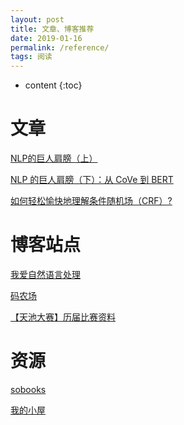 ```yaml
---
layout: post
title: 文章、博客推荐
date: 2019-01-16
permalink: /reference/
tags: 阅读
---
```


* content
{:toc}



文章
=====================
[NLP的巨人肩膀（上）](https://mp.weixin.qq.com/s?__biz=MzIwMTc4ODE0Mw==&mid=2247493520&idx=1&sn=2b04c009ef75291ef3d19e8fe673aa36&pass_ticket=o4r0a01MZLlOnoNUvR3R0S9SaMFglVqjhuU2W1nOylUkoNKnweXuLr1Gn2gmA2AP)

[NLP 的巨人肩膀（下）：从 CoVe 到 BERT](https://mp.weixin.qq.com/s?__biz=MzIwMTc4ODE0Mw==&mid=2247493731&idx=1&sn=51206e4ca3983548436d889590ab5347&pass_ticket=o4r0a01MZLlOnoNUvR3R0S9SaMFglVqjhuU2W1nOylUkoNKnweXuLr1Gn2gmA2AP)

[如何轻松愉快地理解条件随机场（CRF）?](https://www.jianshu.com/p/55755fc649b1)



博客站点
====================
[我爱自然语言处理](http://www.52nlp.cn/)

[码农场](http://www.hankcs.com/)

[【天池大赛】历届比赛资料](https://tianchi.aliyun.com/forum/postDetail?postId=3192)



资源
====================
[sobooks](https://sobooks.cc/)

[我的小屋](http://mebook.cc/)